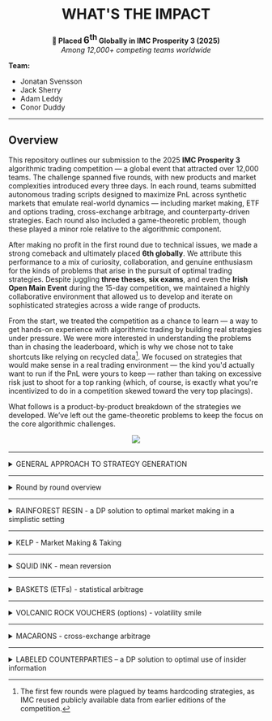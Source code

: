 <h1 align="center">WHAT'S THE IMPACT</h1>

<p align="center">
  <strong>🏅 Placed <span style="font-size:1.3em;">6<sup>th</sup></span> Globally in IMC Prosperity 3 (2025)</strong><br>
  <em>Among 12,000+ competing teams worldwide</em>
</p>

**Team:**
- Jonatan Svensson  
- Jack Sherry  
- Adam Leddy  
- Conor Duddy  

---

## Overview

This repository outlines our submission to the 2025 **IMC Prosperity 3** algorithmic trading competition — a global event that attracted over 12,000 teams. The challenge spanned five rounds, with new products and market complexities introduced every three days. In each round, teams submitted autonomous trading scripts designed to maximize PnL across synthetic markets that emulate real-world dynamics — including market making, ETF and options trading, cross-exchange arbitrage, and counterparty-driven strategies. Each round also included a game-theoretic problem, though these played a minor role relative to the algorithmic component.

After making no profit in the first round due to technical issues, we made a strong comeback and ultimately placed **6th globally**. We attribute this performance to a mix of curiosity, collaboration, and genuine enthusiasm for the kinds of problems that arise in the pursuit of optimal trading strategies. Despite juggling **three theses**, **six exams**, and even the **Irish Open Main Event** during the 15-day competition, we maintained a highly collaborative environment that allowed us to develop and iterate on sophisticated strategies across a wide range of products.

From the start, we treated the competition as a chance to learn — a way to get hands-on experience with algorithmic trading by building real strategies under pressure. We were more interested in understanding the problems than in chasing the leaderboard, which is why we chose not to take shortcuts like relying on recycled data[^1]. We focused on strategies that would make sense in a real trading environment — the kind you'd actually want to run if the PnL were yours to keep — rather than taking on excessive risk just to shoot for a top ranking (which, of course, is exactly what you're incentivized to do in a competition skewed toward the very top placings).


What follows is a product-by-product breakdown of the strategies we developed. We’ve left out the game-theoretic problems to keep the focus on the core algorithmic challenges.

<p align="center">
  <img src="images/prosperity_overview.png" width="600"/>
</p>

---

[^1]: The first few rounds were plagued by teams hardcoding strategies, as IMC reused publicly available data from earlier editions of the competition.

<details>
<summary> GENERAL APPROACH TO STRATEGY GENERATION </summary>
<br>

Coming into the competition we had no idea what to expect, but we knew that time management would be hugely important to our success. We therefore placed a large emphasis on having an effective workflow when it came to strategy development. With the rounds being quite short and with each team member having time commitments beyond the competition, it was imperative that we didn’t waste time when developing strategies. Outlined below is a general overview of how we structured our workflow going into each round. 

## Fair Value Estimation

Before constructing any strategy we wanted to make sure that we were confident in our fair value estimations for each product. For both products in the tutorial round our initial approach was to take the mid price of the largest order on either side of the book. After submitting a couple of initial test algorithms we recognised that our PnL was given at each timestamp and this took into account our positional value as well, which suggested that there was a true fair value for each product at each timestamp. We then realised that we would be able to take advantage of this and submitted an algorithm that traded once in the first timestamp and held this position until the end of the submission. By tracking the PnL we were able to back out the true fair value evolution for each product and compare it with our estimation using the data from the orderbook. We found that the mid price of the large orders was consistently accurate at tracking the true FV. We therefore proceeded to use this as our estimation of the fair value in each of our submissions. We did however make sure to test these estimations on the submission data at the start of each new round. 

## Analysing Order Flow 

Our analysis of each new product began with analysing the direction and size of the orders traded. We first looked at the signed volume traded, looking in particular at the direction that the aggressor had taken. We were able to infer the aggressors direction by comparing the price at which the order traded with the mid price of the market on the same timestamp as the trade. We found that there were serious flow imbalances in multiple products, typically with the aggressor persistently selling throughout the session. We hoped to find some directional information encoded in these flow imbalances, however, there was no sign that the signed volume had any impact on the price of the asset. This was something that confused (and frustrated) us massively throughout the rounds, until in Round 5 details of counterparties were released and we were able to fit a narrative to these trading patterns. We found that two parties were simply trading with each other, one of which was market making and the other was either consistently buying or selling from them. For example Pablo consistently sold options regardless of the price to Camilla, who was market making and profiting consistently from him crossing the spread (He was consistently selling the 10500 strike options to her for 0 seashells !). 

We also hypothesised that such trading patterns should result in a large amount of market impact, with persistent selling driving the price of the asset down. However, once again this was not the case. This can potentially be explained by the fact that at the end of each session our positions (and presumably those of our counterparties) were liquidated. We probably should have expected this, as we were almost certain (and became certain after people hardcoded) that the price paths for each product in each round were predetermined. However, we would have been remiss if we had not at least checked for market impact given our team name : “What’s the Impact?”

## Exploring Opportunities and Optimising Execution

After developing a small intuition for the market microstructure of each product, we explored any trading opportunities specific to each product that we suspected might exist. We leveraged our understanding of each of the products to direct our focus on where these potential opportunities might lie.

Once we had identified a potential signal we shifted our focus to trying to implement a strategy to act on this signal. We typically used the backtester or simple backtesting in Jupyter notebooks to assess the profitability of signals, before deciding on whether or not to incorporate them into our strategy. If the signal turned out to be a profitable one, we then turned our attention to optimising our execution. For each strategy we explored whether it was optimal to act on the signal through market making and/or taking. We used the submission to test the behaviour of the bots when market making, and gauge how their behaviour impacted our execution. 

We also tested different size and edge requirements in each scenario, which proved to be extremely worthwhile as in certain cases this resulted in massive PnL improvements. Through testing liquidation rates (how quickly you could reach a max short/long position at different edge requirements) for different products, we were able to convert our execution into a simple optimisation problem, allowing us to determine an optimal trade size and edge requirement.


</details>

---
<details>
<summary> Round by round overview </summary>
<br>
  
## Round 1

## Round 2

## Round 3

## Round 4

## Round 5


</details>

---

<details>
<summary>RAINFOREST RESIN - a DP solution to optimal market making in a simplistic setting </summary>

Under mild assumptions the problem becomes optimally solvable.

</details>

---

<details>
<summary>KELP - Market Making & Taking </summary>
<br>

Kelp was one of the two products available to trade in the tutorial round, and as such we initially invested a lot of time into optimising our strategy. Unlike Rainforest Resin, Kelp was much more volatile and presented the potential for directional bets as well as simple market making/taking strategies. 

In a similar fashion to how we approached trading all new products, we started by analysing the flow in Kelp and found that the aggressors in the trades were persistently selling across each trading day. However, there was no directional information or signal encoded in the volume that we could find. After this initial analysis we started to develop our market making & taking strategy. 

## Market Making & Taking

The first step in this process as always was establishing our fair value, which once again we were able to determine by submitting a single trade algorithm to the submission in order to back out the true fair. When comparing this with the mid price of the largest orders on the bid and the ask we found that our estimate was always within +- 0.25 of the true fair. From here we built our strategy up, starting with market taking which was very simple: we would simply take anything in max size that had any edge. We also added in a condition that if we could trade for 0 edge and flatten our position we would. This helped us to avoid hitting the position limits of +- 50 which was the main constraint when it came to PnL maximisation. 

Next, we implemented a simple market making strategy which took the updated orderbook after we had interacted with it and placed ourselves top of book, just inside the previous top of book order, provided it was edgy to do so. If the current top of book was quoting only 1 seashell away from fair we would join them at the top of the book. We would market make in the maximum size possible that wouldn’t put us over the position limit and thus cancel our order. After implementing this we experimented with trying to convert our edge and size requirements into an optimisation problem where we would model the bot’s behaviour in a similar manner to our initial trading in Rainforest Resin. However, after our Round 1 script didn’t run we decided to abandon this, prioritising robustness and simplicity in our strategy.

## Directional Information

In the final round we got information on who the counterparties in each trade were and we found that Olivia had directional information about the price of Kelp. We found that she traded twice each day, buying the global min and selling the global max. However, the difference between these values on most days was only 15 seashells. With a position limit of 50 this meant we could only expect a profit of around 750-1000 seashells per day by following her trades. Our market making/taking strategy was making us close to 6k per day and as a result we decided to forego incorporating her trading into our strategy. If we had more time we might have invested more time into skewing our markets and edge requirements to make a directional bet, as well as capturing the two way flow throughout. However, we felt as though there were far more profitable opportunities elsewhere when we came across this that we decided to simply ignore it. 



</details>

---

<details>
<summary>SQUID INK - mean reversion </summary>

## Initial Ideas

Squid Ink was introduced in Round 1, however it wasn’t included in the tutorial. We were initially at a bit of a loss as to how we should trade it, apart from some obvious opportunities. The most obvious of which occurred on 2 out of the 3 days of data given to us, where the price exhibited a massive price spike before immediately reverting to its previous level. One of these spikes gapped down over 100 seashells before reverting, presenting an opportunity to profit over 10k seashells in only 2 timestamps. 

We initially implemented a strategy to capture this opportunity by tracking the price in the previous timestamp and comparing it with the current price (current price - previous price). If the difference was < -50 (an arbitrary number that we set) we would clear the offer, and if it was > +50 we would clear the bid on the orderbook. 

However, aside from capturing these massive pricing inefficiencies we struggled initially to identify any opportunities in trading the ink. We analysed the volume traded, trying to see if it was a leading indicator for price movements, however this was to no avail. Then 24 hours before the end of the round a hint was posted in the wiki, suggesting that the price of the ink was mean reverting. This was something that we had initially noticed, however with only 3 days of data we had little confidence in making large directional bets based on this little amount of data. However, without a solid strategy otherwise we took the hint onboard and began to develop a strategy to profit from this mean reversion. 

## Bollinger Bands

In order to capture the mean reverting behaviour we used a Bollinger band strategy. This strategy tracked the moving average of the stock price as well as a rolling standard deviation. When the stock price moved outside of the bands (defined by the rolling mean +- x standard deviations) we would take on a position and when it crossed back over the moving average we would exit our position. We used a grid search to optimise our parameters by testing different band widths to enter and exit the position, as well as testing different window lengths to compute the rolling mean and standard deviation over. We found that regardless of what parameters we used the strategy failed to perform well everyday. Recognising this and the danger of overfitting such a strategy to an extremely limited dataset we used relatively conservative parameters (using $\pm 3 \sigma$ as our bounds to enter positions) and exiting positions aggressively (exiting when it crossed back inside $\pm 1 \sigma$ in the same direction). 

With the orderbook on squid ink so tight (only 1 seashell wide in total) we didn’t invest much time into the execution of our trades, we simply took the top of the book orders.

## Incorporating Olivia

We used this strategy in Rounds 1 - 4. In Round 5 data on counterparties was released and we discovered Olivia, who traded twice per session buying at the global minimum and selling at the global maximum. We adjusted our strategy to follow her trades and stopped using the Bollinger bands. Following her trades netted roughly 10k profit on average per day. This strategy was extremely easy to implement, however it was important that we didn’t miss out on her trades when the opportunity only lasted one timestamp. There were multiple days where the single timestamp spikes corresponded to the global max/min before immediately reverting. If we had implemented a strategy that only followed Olivia’s trades we wouldn’t have gotten the trade data until the timestamp after, when the trading opportunity was gone. In order to ensure that we didn’t miss these spikes we kept our logic that traded in max size if the price spiked up or down in a single timestamp, regardless what position Olivia had on. Once the price had spiked we waited a small period before putting on the same position that Olivia had on. This strategy actually meant that we outperformed Olivia on days where the single timestamp spikes didn’t correspond to the global extrema. 

Having the knowledge of where the global max and min of the price lies in a session gives us additional information that we can profit from. This is discussed in more detail in the Labeled Counterparties section. 

</details>

---

<details>
<summary>BASKETS (ETFs) - statistical arbitrage </summary>

dont include olivia here

</details>

---

<details>
<summary>VOLCANIC ROCK VOUCHERS (options) - volatility smile</summary>
<br>

The Volcanic Rock and the Vouchers were released in Round 3. Paired together, the vouchers acted as traditional European call options with the Volcanic Rock acting as the corresponding underlying stock. When they were first introduced the options had 5 days to expiry, with each round representing a trading day. There were 5 strike prices for these vouchers: 9500, 9750, 10000, 10250 and 10500. 

As a team we cumulatively invested by far the most time into these products, spending a large amount of time on them throughout each of the rounds that they were tradable. We decided to commit so much time to them for a couple of reasons: For one, we felt that they represented by far the largest opportunity out of any of the products in the competition, and therefore spending time fine tuning our strategy would yield the highest return on our time investment. Secondly, exploring different opportunities in trading these options excited us. They were by far the most nuanced product to trade and they offered huge learning opportunities to all of us, which we both enjoyed and were grateful for the fact that we had spent time trying to understand them. Allocating our time in this manner proved to be extremely fruitful, with it being the main catalyst to our rise up the leaderboard in the latter rounds. Thanks mostly to our options strategy we rose from 667th in Round 2 to 98th place in Round 3, before climbing all the way up to 6th place in the world at the end of Round 4. Our Algo PnL in Round 4 was the 3rd highest in the world judging off Jasper’s leaderboard. 

Having spent so much time developing and testing different strategies we could probably write our entire recap on the trading in the Vouchers, however, in the interest of keeping the recap length short we will try to summarise everything we did succinctly and efficiently. 

## Initial Strategy Ideas

Before diving into any complicated trading strategies we initially explored some simple avenues where we thought opportunities may exist. The simplest of such involved exploring whether the options traded outside of their arbitrage bounds. We found that there were many instances where the 9500 strike options (deep in the money) traded exactly for their intrinsic value, suggesting that they had 0 time value. We therefore tried to implement a strategy that would buy these options whenever they had 0 time value and sell them above whatever we estimated their fair value was (having a time value of >= 1). However, we quickly found that while the options traded at this price, due to others market making before us, with price time priority it was very rare to get filled buying for parity. In the cases that we did get fills we were still extremely exposed to moves in the underlying, which made this strategy even less appealing. We didn’t find any other opportunities when looking at the arb bounds, apart from the 10500 strike options (deep OTM) trading for 0, but for the same reasons as above it wasn’t possible to capture any of this flow. 

After exploring the arb bounds, we turned our attention to the order flow in the options. We hypothesised that certain market participants would express their opinion on the direction of stock through the options. We noticed that there were numerous instances where options would be sold simultaneously across all 5 strikes. Through looking at the historical trades we explored the stock returns following periods where large orders in the options were executed. We had hoped to find that large options trades would frontrun moves in the stock price, however, we found no sign of any information being encoded in these orders. We weren’t entirely surprised at this result, as up until this point the flow seemingly hadn’t had any directional information encoded in it. When the information on market participants was released in Round 5, we were able to confirm our conclusions that the orderbook flow was benign.

## Trading Around the Vol Smile

After exploring these initial strategies we were very confident that the source of the opportunity with the options lay in the relative mispricings across strikes. This was confirmed in the wiki when a hint was released, suggesting that we plot a curve of the implied volatility of each of the options against the moneyness. Plotting this curve as opposed to the volatility smile (IV vs Strike) factored in the time to expiry as well as the strike. Through using the Newton-Raphson algorithm to compute the IV, we were able to plot the IV against the moneyness for each of the options from the previous 50 timestamps (we grid tested different window lengths before settling on 50). By fitting a second order polynomial to these points we were then able to define a decision line which we would trade around. The curve allowed us to identify relative mispricings across strikes, selling options where vol was expensive with an IV above the curve and buying options where vol was cheap. In Round 3 we weighted each of the options equally, before refining this aspect of the strategy prior to Round 4 and we will explore this in further detail below as it was a key part of the strategy. 

## Delta Hedging

Initially, after implementing trading around the curve we used the underlying Volcanic Rock to hedge our delta position that we picked up from trading the options. However, it quickly became clear that our strategy was prone to picking up large delta positions in the instances where we had the same position in the ITM strikes, which had the largest delta. In these cases, due to position limits in the products, it was impossible to fully hedge our delta. Since there were large intraday moves in the underlying (upwards of 300 seashells) this wasn’t a risk that we wanted to take on. With this in mind and bearing in mind the fact that 9500 strike options practically traded for parity, meaning there was very little opportunity to make money from gamma, we decided to use the 9500 strike options to hedge our delta as well. This meant that we would be able to hedge our position in its entirety without sacrificing too much edge. 

We were very cognizant of not sacrificing too much edge through hedging too regularly and crossing too many spreads. This led us to settling on a delta hedging strategy where we tried to capture edge in the 9500 strike options if it flattened our delta position. At each timestamp we would calculate our total delta position and if it was edgy to market take the 9500 options for edge relative to our volatility curve we would trade enough to hedge our delta completely, or as much as we could, whichever was less. As the stock traded very tight in large size it wasn’t possible to market make for edge, so we used the stock to hedge our delta whenever the magnitude of our delta position exceeded a threshold. This ensured that we didn’t over-hedge and kept the number of instances where we were crossing the spread to a minimum. 

## Optimising the Smile 

Once we had implemented an initial iteration of our strategy, taking around the smile and hedging our delta, we were pleased to find that the strategy was profitable across most days. Thus began the refining of this strategy, trying to optimise our execution and maximise PnL, and this was done by modifying our vol smile. As previously mentioned, the first iteration of our smile used datapoints across all 5 strikes from the previous 50 timestamps in order to fit the smile, weighting each of the datapoints equally. However, after a little consideration we recognised that weighting each point equally made little sense, as the deep in and out of the money options had a very small vega, and as a result saw little movement in their prices due to movements in vol. This meant that mispricings were much less likely to occur and the magnitude of any mispricings that might occur would be much less than the ATM strikes. 

With this in mind we tried multiple different types of weightings in order to take this into account. We initially tried weighting the datapoints by vega before fitting the curve, however, to our surprise this performed quite poorly. We then shifted our approach, trying different weightings before settling on weighting by moneyness, which we found performed significantly better than weighting by vega or not weighting at all. In fact we found that our PnL jumped by nearly 50k per day on backtests after implementing this. These results carried over into the submission, where these changes saw us move from 98th place in Round 3 to 6th place globally in Round 4, with our PnL in Round 4 ranking 3rd globally. 

<figure class="boxed-caption">
  <img
    src="images/Weighted%20Curve.jpeg"
    alt="Weighted Smile"
  />
  <figcaption>
    An example of a weighted volatility smile using $\epsilon = e^{-2}$.
  </figcaption>
</figure>

The polynomial was fitted using a least squares approach in numpy. If we let the polynomial $p(x) = ax^2 + bx + c$, it is the parameters a,b and c which are being fitted to the datapoints which look like (moneyness,IV).

Therefore we have the following values:
 * $x_i$ - Moneyness  
 * $y_i$ - IV
 * $w_i$ - Weighting
 * $\epsilon$ - Weighting Parameter

The weighting is given by:  
$w_i = \frac{1}{|x_i| + \epsilon}$


## Directional Opportunities 

We have seen in recaps online and from the Discord channel that some teams traded a mean reverting strategy on the underlying Volcanic Rock, however this wasn’t something that we managed to incorporate into our strategy. During the competition we weren’t able to find any directional information in the order flow, and we also overlooked the fact that the Volcanic Rock might be mean reverting. We neglected this possibility as we saw multiple days where the Rock price moved in one direction for the entire session, giving us little reason to believe that the price was indeed mean reverting. 

However, should we have been able to establish a directional opinion on the underlying we would have had to adjust our trading in the options. However, layering a directional opinion on top of our already existing strategy would have been quite simple, with us simply having to adjust our hedging strategy to take positions or simply not hedge in instances where we have a directional opinion. In this case we might also adjust our edge requirements to trade the options around the curve depending on the delta of the option. 


</details>

---

<details>
<summary>MACARONS - cross-exchange arbitrage</summary>

WHAT'S THE IMPACT

</details>

---

<details>
<summary>LABELED COUNTERPARTIES – a DP solution to optimal use of insider information</summary>
<br>

## Short Summary
In the final round, counterparty identifiers were added to the historical data. This meant that for every trade, the identities of both the buyer and seller were disclosed — and this information would also be available in real time during the final submission. There were 11 market participants, each focused on their own subset of products.

We began by plotting PnL for each counterparty, split by product and decomposed into execution and holding components. Some counterparties generated substantial execution PnL by consistently trading at favorable prices. However, this insight offered limited value for refining our algorithms, as we were already fully exploiting those opportunities through aggressive market making.

Only one counterparty stood out in terms of holding PnL. Upon further inspection, it became clear that they exclusively bought at the daily minimum and sold at the daily maximum — without taking any other trades. This behavior was observed only in Kelp, Squid Ink, and Croissants.

Due to Kelp’s relatively stable price dynamics, directional bets based on this min/max behavior were unlikely to generate enough profit to justify displacing our existing market-making strategy.

Squid Ink, on the other hand, was more promising. With large daily swings, the historical PnL from a simple min/max strategy matched the performance of our current approach. Since our existing Squid Ink strategy didn’t rely on market making, we could layer in directional trades without cannibalizing our core PnL. The only modification required was to shorten the liquidation horizon for mean-reverting trades whenever a directional bet was active.

Trading the min/max for Croissants proved highly profitable, thanks to large daily price swings and generous position limits. Since Croissants had previously been used only to hedge basket exposure, this new directional strategy introduced no conflicts with our existing setup.
We quickly realized that Croissant exposure could be scaled up indirectly through the baskets. To evaluate this, we used historical data to compare the PnL of a Croissant-driven basket strategy against the statistical arbitrage approach we had relied on in earlier rounds. On average, the two performed similarly, though daily results could diverge significantly.
To capture the strengths of both, we adopted a hybrid approach: we introduced a Croissant-based term into the basket's target position (see section on basket trading). The weight of this term was calibrated through backtesting on historical data.

This summarizes what we managed to implement before the final submission. After climbing from #98 to #6 in Round 4, we knew our algorithm was strong. Still cautious from the technical issues in Round 1, we chose to focus on delivering a robust and reliable script rather than pushing for further complexity. That said, some of the ideas we explored were promising enough to deserve a place in this write-up. The next session discusses on of them.

---

## Dynamic Programming Again?

The information contained in the global minimum and maximum of a random price walk can be leveraged more effectively than simply buying the minimum and selling the maximum. Once both extrema have occurred (noting that we only observe them as they happen), we gain a powerful constraint: the remainder of the walk must remain within the established min-max range. This fundamentally alters the distribution of future prices.
To illustrate this, consider the following edge case: the global minimum occurs, and we initiate a long position. Later, the global maximum is reached, and we switch to a short. If the price subsequently falls back to the level of the previously announced minimum, we now know with certainty that it cannot drop any further — doing so would contradict the declared minimum. This allows us to confidently enter a long position, exploiting the boundary created by the known extrema.


### Overview of this section

- Modelling Price and Establishing Assumptions
- Bayesian Approach to Utilizing Information from Bounds
- Setting Up and Solving Dynamic Program for Optimal Trading
- Evaluating Performance of Resulting Strategy
- Concluding Remarks


### Price walk model
To develop this idea into a trading strategy, we first need a model for the price walk. Squid Ink was excluded from consideration due to its intentionally erratic behavior — designed to exhibit large, irregular jumps followed by reversion. Cracking the logic behind its generation would likely yield more generalizable edge elsewhere. Kelp, on the other hand, lacked sufficient volatility to make the min/max-based strategy actionable.
We therefore focus exclusively on Croissants. As discussed earlier, using the midpoint of the largest quantities in the order book gives a strong approximation of fair value. In Croissants, the spread between the two largest levels is typically one or two ticks, resulting in fair values that are either integers or half-integers. By multiplying all prices by 2, we obtain clean integer-valued price paths.
A reasonable model assumes that the price evolves as an i.i.d. random walk with steps drawn from a symmetric distribution. The figure below shows the empirical step distribution alongside a simplified model in which rare outliers are removed and symmetry is enforced.

<p align="center">
  <img src="images/olivia/step_distributions_and_paths.png" width="600"/>
</p>


### Utilizing the bounds
In this section the goal is to condense all information from the given bounds so that we can use it in our upcoming dynamic program. We work in a grid of shape `(remaining time steps) × (current price)`, and at each point on this grid we aim to adjust the step distribution based on the information from the bounds. Far from the bounds or with few steps remaining, the step distribution remains essentially unchanged. In contrast, points near the upper or lower bound are subject to sharply skewed distributions: for instance, if the price is near the upper bound, downward steps become significantly more likely under the constraint that the walk must stay inside the range.

This conditioning can be formalized in a Bayesian framework. Knowing the bounds removes all future paths that would exit the allowed region. From any given point, we discard such violating paths and reweight the remaining ones to compute the updated distribution for the next step. Naively computing this requires evaluating all possible paths — an intractable problem, as the number of walks scales exponentially (e.g., 13^t with t ~ 10,000).

To make this computation feasible, we instead begin by computing the **survival probability**: the probability that a walk starting from a grid point remains within the bounds until the end. This can be done recursively in time. We initialize at t = 1, where almost all points have survival probability 1 — except those close enough to reach outside the boundaries in one step. From there, we propagate survival probabilities backward using a weighted sum based on the step distribution at each slice in time. This recursive approach allows us to efficiently calculate, for any point, what proportion of paths from there end up inside and outside the bounds.

The figure below shows the resulting survival probabilities under the bounds [0, 10], assuming the following step distribution:

`step-prob = {0: 0.6, ±1: 0.17, ±2: 0.03}`

As expected, points near the bounds and with a lot of time left in the session are likely to walk outside the bounds, whereas points far from the bounds and close to the end show high survival probability.

<p align="center">
  <img src="images/olivia/survival_probability.png" width="600"/>
</p>

From the survival grid, the step distributions are updated by reweighting each possible move according to the survival probability of the resulting state, and then normalizing to form a valid probability distribution. With these skewed, state-dependent step distributions in place, we can now formulate a dynamic programming algorithm to derive the optimal trading strategy.


### DP Formulation and Solution

**Note:** This DP formulation can be applied even without any bounding constraints on the price. However, in the case of a symmetric step distribution, the expected value of any trade becomes negative — since price changes have zero expected drift, and each trade incurs a cost from crossing the spread. It is precisely the bounds on the future price path that introduce asymmetry into the step distribution, making trading directionally profitable and the problem worth solving.



Problem formulation:
Given a realization of an i.i.d. random walk with a known step distribution 

Variables:
 * t - time left in session. After this time the lower and upper bounds no longer hold.
 * L - position limits.
 * s(t) - stock price with t iterations left in session.
 * BL, BU - upper and lower price bounds.
 * Spread - Cost/unit of crossing spread
 * x - position



Note that we need to wait for the second extrema before there will be enough information to trade. After the first we will enter a position one way. The bound we are given will only ever alter the rest of the walk in favour of our position and we will therefore not trade until the second extrema.

### Performance

### Remarks

include something about how easy tis would be to implement by jsut fitting one polynomial

</details>

